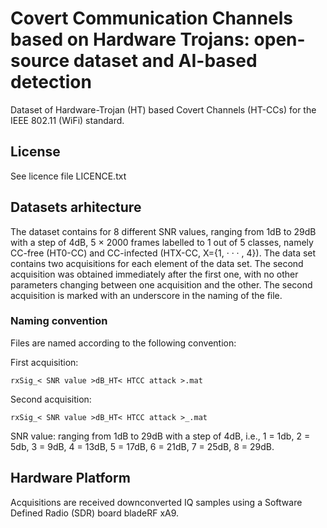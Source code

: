 # Covert Communication Channels based on Hardware Trojans: open-source dataset and AI-based detection
Dataset of Hardware-Trojan (HT) based Covert Channels (HT-CCs) for the IEEE 802.11 (WiFi) standard.

## License
See licence file LICENCE.txt

## Datasets arhitecture
The dataset contains for 8 different SNR values, ranging from 1dB to 29dB with a step of 4dB, 5 × 2000 frames labelled to 1 out of 5 classes, namely CC-free (HT0-CC) and CC-infected (HTX-CC, X={1, · · · , 4}). The data set contains two acquisitions for each element of the data set. The second acquisition was obtained immediately after the first one, with no other parameters changing between one acquisition and the other. The second acquisition is marked with an underscore in the naming of the file.

### Naming convention
Files are named according to the following convention:

First acquisition:
```
rxSig_< SNR value >dB_HT< HTCC attack >.mat
```

Second acquisition:
```
rxSig_< SNR value >dB_HT< HTCC attack >_.mat
```

SNR value: ranging from 1dB to 29dB with a step of 4dB, i.e., 1 = 1db, 2 = 5db, 3 = 9dB, 4 = 13dB, 5 = 17dB, 6 = 21dB, 7 = 25dB, 8 = 29dB.

## Hardware Platform
Acquisitions are received downconverted IQ samples using a Software Defined Radio (SDR) board bladeRF xA9.
